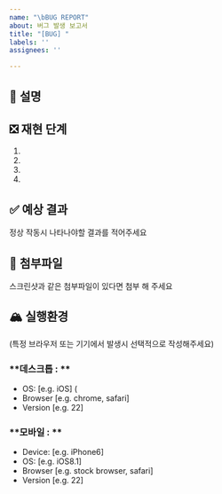 ```yaml
---
name: "\bBUG REPORT"
about: 버그 발생 보고서
title: "[BUG] "
labels: ''
assignees: ''

---
```


## **📝 설명**


## **❎ 재현 단계**

1. 
2. 
3. 
4. 

## **✅ 예상 결과**
정상 작동시 나타나야할 결과를 적어주세요

## **🔗 첨부파일**
스크린샷과 같은 첨부파일이 있다면 첨부 해 주세요

## **🏔️ 실행환경**

(특정 브라우저 또는 기기에서 발생시 선택적으로 작성해주세요)
### **데스크톱 : **
 - OS: [e.g. iOS] (
 - Browser [e.g. chrome, safari]
 - Version [e.g. 22]

### **모바일 : **
 - Device: [e.g. iPhone6]
 - OS: [e.g. iOS8.1]
 - Browser [e.g. stock browser, safari]
 - Version [e.g. 22]
